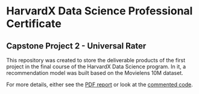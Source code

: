 # HarvardX Data Science Professional Certificate
## Capstone Project 2 - Universal Rater

This repository was created to store the deliverable products of the first project in the final course of the HarvardX Data Science program. In it, a recommendation model was built based on the Movielens 10M dataset.

For more details, either see the [PDF report](https://github.com/MatCorr/HarvardX_Data_Science_Universal_Rater/blob/main/report_universal_rater.pdf) or look at the [commented code](https://github.com/MatCorr/HarvardX_Data_Science_Universal_Rater/blob/main/code_universal_rater.R).
